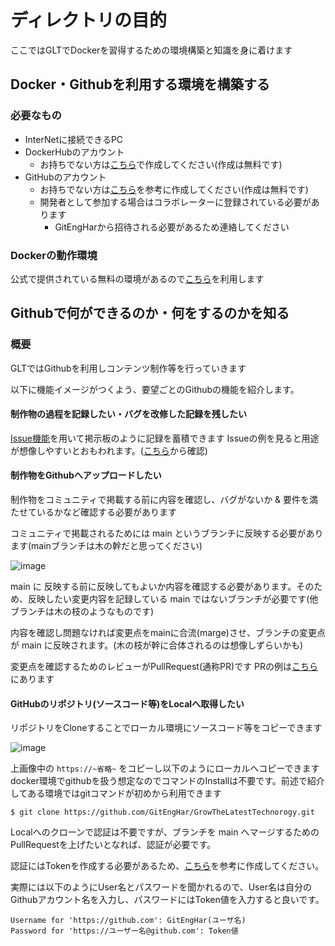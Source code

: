 # ディレクトリの目的
ここではGLTでDockerを習得するための環境構築と知識を身に着けます

## Docker・Githubを利用する環境を構築する

### 必要なもの
- InterNetに接続できるPC
- DockerHubのアカウント
  - お持ちでない方は[こちら](https://hub.docker.com/signup/)で作成してください(作成は無料です)
- GitHubのアカウント
  - お持ちでない方は[こちら](https://reffect.co.jp/html/create_github_account_first_time/)を参考に作成してください(作成は無料です)
  - 開発者として参加する場合はコラボレーターに登録されている必要があります
    - GitEngHarから招待される必要があるため連絡してください

### Dockerの動作環境
公式で提供されている無料の環境があるので[こちら](https://labs.play-with-docker.com/)を利用します

## Githubで何ができるのか・何をするのかを知る

### 概要
GLTではGithubを利用しコンテンツ制作等を行っていきます

以下に機能イメージがつくよう、要望ごとのGithubの機能を紹介します。

#### 制作物の過程を記録したい・バグを改修した記録を残したい
[Issue機能](https://github.com/GitEngHar/GrowTheLatestTechnorogy/issues)を用いて掲示板のように記録を蓄積できます
Issueの例を見ると用途が想像しやすいとおもわれます。([こちら](https://github.com/GitEngHar/GrowTheLatestTechnorogy/issues/1)から確認)

#### 制作物をGithubへアップロードしたい
制作物をコミュニティで掲載する前に内容を確認し、バグがないか & 要件を満たせているかなど確認する必要があります

コミュニティで掲載されるためには main というブランチに反映する必要があります(mainブランチは木の幹だと思ってください)

![image](https://github.com/GitEngHar/GrowTheLatestTechnorogy/assets/119464648/6d8210b6-fc57-4979-8c4c-273350368054)

main に 反映する前に反映してもよいか内容を確認する必要があります。そのため、反映したい変更内容を記録している main ではないブランチが必要です(他ブランチは木の枝のようなものです)

内容を確認し問題なければ変更点をmainに合流(marge)させ、ブランチの変更点が main に反映されます。(木の枝が幹に合体されるのは想像しずらいかも)

変更点を確認するためのレビューがPullRequest(通称PR)です
PRの例は[こちら](https://github.com/GitEngHar/GrowTheLatestTechnorogy/pull/21)にあります

#### GitHubのリポジトリ(ソースコード等)をLocalへ取得したい
リポジトリをCloneすることでローカル環境にソースコード等をコピーできます

![image](https://github.com/GitEngHar/GrowTheLatestTechnorogy/assets/119464648/04488073-768a-4d7a-bda2-d4c094655328)

上画像中の ` https://~省略~ ` をコピーし以下のようにローカルへコピーできます
docker環境でgithubを扱う想定なのでコマンドのInstallは不要です。前述で紹介してある環境ではgitコマンドが初めから利用できます

```
$ git clone https://github.com/GitEngHar/GrowTheLatestTechnorogy.git
```

Localへのクローンで認証は不要ですが、ブランチを main へマージするためのPullRequestを上げたいとなれば、認証が必要です。

認証にはTokenを作成する必要があるため、[こちら](https://capybara-notebook.com/github_accesstoken/)を参考に作成してください。

実際には以下のようにUser名とパスワードを聞かれるので、User名は自分のGithubアカウント名を入力し、パスワードにはToken値を入力すると良いです。
```
Username for 'https://github.com': GitEngHar(ユーザ名)
Password for 'https://ユーザー名@github.com': Token値
```
